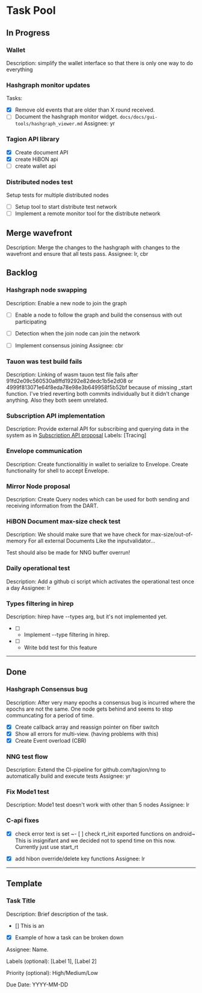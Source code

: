 # Task Pool

## In Progress


### Wallet 
Description: simplify the wallet interface so that there is only one way to do everything

### Hashgraph monitor updates
Tasks: 
- [X] Remove old events that are older than X round received. 
- [ ] Document the hashgraph monitor widget. `docs/docs/gui-tools/hashgraph_viewer.md` 
Assignee: yr

### Tagion API library
- [X] Create document API
- [x] create HiBON api
- [ ] create wallet api

### Distributed nodes test
Setup tests for multiple distributed nodes
- [ ] Setup tool to start distribute test network
- [ ] Implement a remote monitor tool for the distribute network

## Merge wavefront
Description: Merge the changes to the hashgraph with changes to the wavefront and ensure that all tests pass.
Assignee: lr, cbr

## Backlog


### Hashgraph node swapping
Description: Enable a new node to join the graph
- [ ] Enable a node to follow the graph and build the consensus with out participating
- [ ] Detection when the join node can join the network
- [ ] Implement consensus joining
Assignee: cbr


### Tauon was test build fails
Description: Linking of wasm tauon test file fails after 91fd2e09c560530a8ffd19292e82dedc1b5e2d08 or 4999f813071e64f8eda78e98e3b649958f5b52bf because of missing _start function. I've tried reverting both commits individually but it didn't change anything. Also they both seem unrelated.

### Subscription API implementation
Description: Provide external API for subscribing and querying data in the system as in [Subscription API proposal](https://docs.tagion.org/tips/3)
Labels: [Tracing]

### Envelope communication
Description: 
Create functionalitiy in wallet to serialize to Envelope.
Create functionality for shell to accept Envelope.

### Mirror Node proposal
Description: Create Query nodes which can be used for both sending and receiving information from the DART.


### HiBON Document max-size check test 
Description: We should make sure that we have check for max-size/out-of-memory
For all external Documents
Like the inputvalidator...

Test should also be made for NNG buffer overrun!

### Daily operational test
Description: Add a github ci script which activates the operational test once a day
Assignee: lr

### Types filtering in hirep
Description: hirep have --types arg, but it's not implemented yet.

- [ ] - Implement --type filtering in hirep.
- [ ] - Write bdd test for this feature

---

## Done

### Hashgraph Consensus bug
Description: After very many epochs a consensus bug is incurred where the epochs are not the same. One node gets behind and seems to stop communcating for a period of time.

- [X] Create callback array and reassign pointer on fiber switch
- [X] Show all errors for multi-view. (having problems with this)
- [X] Create Event overload (CBR)

### NNG test flow
Description: Extend the CI-pipeline for github.com/tagion/nng to automatically build and execute tests
Assignee: yr

### Fix Mode1 test
Description: Mode1 test doesn't work with other than 5 nodes
Assignee: lr

### C-api fixes
- [x] check error text is set
~- [ ] check rt_init exported functions on android~ This is insignifant and we decided not to spend time on this now. Currently just use start_rt
- [x] add hibon override/delete key functions
Assignee: lr


---

## Template
### Task Title
Description: Brief description of the task.
- [] This is an
- [X] Example of how a task can be broken down


Assignee: Name.

Labels (optional): [Label 1], [Label 2]

Priority (optional): High/Medium/Low

Due Date: YYYY-MM-DD
